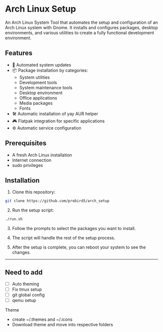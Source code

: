 # Arch Linux Setup


An Arch Linux System Tool that automates the setup and configuration of an Arch Linux system with Gnome. It installs and configures packages, desktop environments, and various utilities to create a fully functional development environment.

## Features

- 🔄 Automated system updates
- 📦 Package installation by categories:
  - System utilities
  - Development tools
  - System maintenance tools
  - Desktop environment
  - Office applications
  - Media packages
  - Fonts
- 🛠️ Automatic installation of yay AUR helper
- 🎮 Flatpak integration for specific applications
- ⚙️ Automatic service configuration

## Prerequisites

- A fresh Arch Linux installation
- Internet connection
- sudo privileges

## Installation

1. Clone this repository:

```bash
git clone https://github.com/probird5/arch_setup
```

2. Run the setup script:

```bash
./run.sh
```

3. Follow the prompts to select the packages you want to install.

4. The script will handle the rest of the setup process.

5. After the setup is complete, you can reboot your system to see the changes.

---

## Need to add

- [ ] Auto theming
- [ ] Fix tmux setup
- [ ] git global config
- [ ] qemu setup

Theme
 - create ~/.themes and ~/.icons
 - Download theme and move into respective folders

